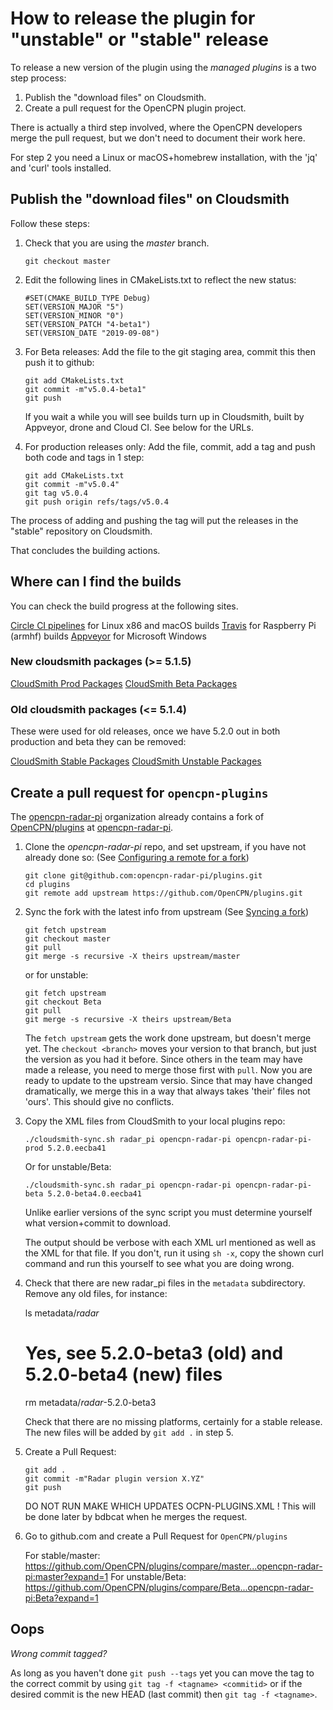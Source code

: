 How to release the plugin for "unstable" or "stable" release
============================================================

To release a new version of the plugin using the _managed plugins_ is a two step
process:

1. Publish the "download files" on Cloudsmith.
2. Create a pull request for the OpenCPN plugin project.

There is actually a third step involved, where the OpenCPN developers merge the pull request,
but we don't need to document their work here.

For step 2 you need a Linux or macOS+homebrew installation, with the 'jq' and 'curl' tools installed.

## Publish the "download files" on Cloudsmith

Follow these steps:

1. Check that you are using the _master_ branch.
    ```
    git checkout master
    ```

2. Edit the following lines in CMakeLists.txt to reflect the new status:
    ```
    #SET(CMAKE_BUILD_TYPE Debug)
    SET(VERSION_MAJOR "5")
    SET(VERSION_MINOR "0")
    SET(VERSION_PATCH "4-beta1")
    SET(VERSION_DATE "2019-09-08")
    ```

3. For Beta releases: Add the file to the git staging area, commit this then push it to github:
    ```
    git add CMakeLists.txt
    git commit -m"v5.0.4-beta1"
    git push
    ```

   If you wait a while you will see builds turn up in Cloudsmith, built by Appveyor, drone and Cloud CI. See below for the URLs.

4. For production releases only: Add the file, commit, add a tag and push both code and tags in 1 step:
    ```
    git add CMakeLists.txt
    git commit -m"v5.0.4"
    git tag v5.0.4
    git push origin refs/tags/v5.0.4
    ```
The process of adding and pushing the tag will put the releases in the "stable" repository on Cloudsmith.

That concludes the building actions.

## Where can I find the builds

You can check the build progress at the following sites.

[Circle CI pipelines](https://app.circleci.com/github/opencpn-radar-pi/radar_pi/pipelines) for Linux x86 and macOS builds
[Travis](https://travis-ci.org/opencpn-radar-pi/radar_pi) for Raspberry Pi (armhf) builds
[Appveyor](https://ci.appveyor.com/project/keesverruijt/radar-pi) for Microsoft Windows

### New cloudsmith packages (>= 5.1.5)

[CloudSmith Prod Packages](https://cloudsmith.io/~opencpn-radar-pi/repos/opencpn-radar-pi-prod/packages/)
[CloudSmith Beta Packages](https://cloudsmith.io/~opencpn-radar-pi/repos/opencpn-radar-pi-beta/packages/)

### Old cloudsmith packages (<= 5.1.4)

These were used for old releases, once we have 5.2.0 out in both production and beta they can be removed:

[CloudSmith Stable Packages](https://cloudsmith.io/~kees-verruijt/repos/ocpn-plugins-stable/packages/)
[CloudSmith Unstable Packages](https://cloudsmith.io/~kees-verruijt/repos/ocpn-plugins-unstable/packages/)

## Create a pull request for `opencpn-plugins`

The [opencpn-radar-pi](https://github.com/opencpn-radar-pi) organization already contains a fork 
of [OpenCPN/plugins](https://github.com/OpenCPN/plugins) at
[opencpn-radar-pi](https://github.com/opencpn-radar-pi/plugins).

1. Clone the _opencpn-radar-pi_ repo, and set upstream, if you have not already done so:
   (See [Configuring a remote for a fork](https://help.github.com/en/github/collaborating-with-issues-and-pull-requests/configuring-a-remote-for-a-fork))
    ```
    git clone git@github.com:opencpn-radar-pi/plugins.git
    cd plugins
    git remote add upstream https://github.com/OpenCPN/plugins.git
    ```

2. Sync the fork with the latest info from upstream 
   (See [Syncing a fork](https://help.github.com/en/github/collaborating-with-issues-and-pull-requests/syncing-a-fork))
    ```
    git fetch upstream
    git checkout master
    git pull
    git merge -s recursive -X theirs upstream/master
    ```
   or for unstable:
    ```
    git fetch upstream
    git checkout Beta
    git pull
    git merge -s recursive -X theirs upstream/Beta
    ```

    The `fetch upstream` gets the work done upstream, but doesn't merge yet. The `checkout <branch>` moves
    your version to that branch, but just the version as you had it before. Since others in the team may have
    made a release, you need to merge those first with `pull`. Now you are ready to update to the upstream
    versio. Since that may have changed dramatically, we merge this in a way that always takes 'their' files
    not 'ours'. This should give no conflicts.

3. Copy the XML files from CloudSmith to your local plugins repo:
    ```
    ./cloudsmith-sync.sh radar_pi opencpn-radar-pi opencpn-radar-pi-prod 5.2.0.eecba41
    ```
   Or for unstable/Beta:
    ```
    ./cloudsmith-sync.sh radar_pi opencpn-radar-pi opencpn-radar-pi-beta 5.2.0-beta4.0.eecba41

    ```

   Unlike earlier versions of the sync script you must determine yourself what version+commit
   to download.

   The output should be verbose with each XML url mentioned as well as the XML for that file.
   If you don't, run it using `sh -x`, copy the shown curl command and run this yourself to see what you are doing wrong.


4. Check that there are new radar_pi files in the `metadata` subdirectory. Remove any old files, for instance:

    ls metadata/*radar*
    # Yes, see 5.2.0-beta3 (old) and 5.2.0-beta4 (new) files
    rm metadata/*radar*-5.2.0-beta3 

   Check that there are no missing platforms, certainly for a stable release.
   The new files will be added by `git add .` in step 5.

6. Create a Pull Request:
    ```
    git add .
    git commit -m"Radar plugin version X.YZ"
    git push
    ```

    DO NOT RUN MAKE WHICH UPDATES OCPN-PLUGINS.XML ! This will be done later by bdbcat
    when he merges the request.

7. Go to github.com and create a Pull Request for `OpenCPN/plugins`

   For stable/master: https://github.com/OpenCPN/plugins/compare/master...opencpn-radar-pi:master?expand=1
   For unstable/Beta: https://github.com/OpenCPN/plugins/compare/Beta...opencpn-radar-pi:Beta?expand=1


## Oops

_Wrong commit tagged?_

As long as you haven't done `git push --tags` yet you can move the tag to the correct commit by using `git tag -f <tagname> <commitid>` or if the desired commit is the new HEAD (last commit) then `git tag -f <tagname>`.
